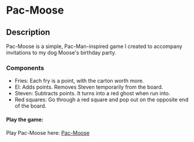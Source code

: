 # Pac-Moose

## Description
Pac-Moose is a simple, Pac-Man-inspired game I created to accompany invitations to my dog Moose's birthday party. 

### Components
- Fries: Each fry is a point, with the carton worth more.
- El: Adds points. Removes Steven temporarily from the board. 
- Steven: Subtracts points. It turns into a red ghost when run into.
- Red squares: Go through a red square and pop out on the opposite end of the board.

#### Play the game:
Play Pac-Moose here: [Pac-Moose](https://pizzapup.github.io/pac-moose/)

